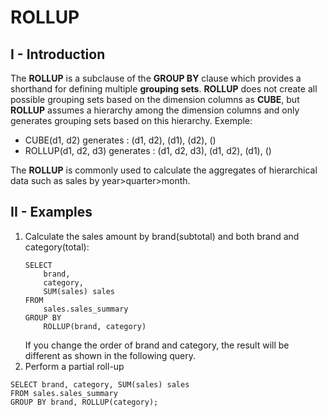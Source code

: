 # ROLLUP
## I - Introduction
The __ROLLUP__ is a subclause of the __GROUP BY__ clause which provides a shorthand for defining multiple __grouping sets__.
__ROLLUP__ does not create all possible grouping sets based on the dimension columns as __CUBE__,
but __ROLLUP__ assumes a hierarchy among the dimension columns and only generates grouping sets based on this hierarchy.
Exemple:
- CUBE(d1, d2) generates : (d1, d2), (d1), (d2), ()
- ROLLUP(d1, d2, d3) generates : (d1, d2, d3), (d1, d2), (d1), ()

The __ROLLUP__ is commonly used to calculate the aggregates of hierarchical data such as sales by year>quarter>month.

## II - Examples 

1. Calculate the sales amount by brand(subtotal) and both brand and category(total):
    ```
    SELECT
        brand,
        category,
        SUM(sales) sales
    FROM
        sales.sales_summary
    GROUP BY
        ROLLUP(brand, category)
    ```
    If you change the order of brand and category, the result will be different as shown in the following query.
2. Perform a partial roll-up
```
SELECT brand, category, SUM(sales) sales
FROM sales.sales_summary
GROUP BY brand, ROLLUP(category);
```







